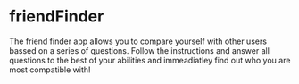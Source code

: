# friendFinder

The friend finder app allows you to compare yourself with other users bassed on a series of questions.
Follow the instructions and answer all questions to the best of your abilities and immeadiatley find out who you are most compatible with!

